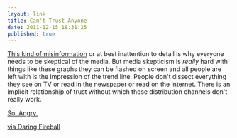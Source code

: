 ```yaml
---
layout: link
title: Can't Trust Anyone
date: 2011-12-15 18:31:25
published: true
---
```


[This kind of misinformation](http://mediamatters.org/blog/201112120005) or at best inattention to detail is why everyone needs to be skeptical of the media. But media skepticism is _really_ hard with things like these graphs they can be flashed on screen and all people are left with is the impression of the trend line. People don't dissect everything they see on TV or read in the newspaper or read on the internet. There is an implicit relationship of trust without which these distribution channels don't really work.

[So. Angry.](http://dl.dropbox.com/u/2855531/merlin2560x1440.jpg)

[via Daring Fireball](http://daringfireball.net/linked/2011/12/14/fox-news)